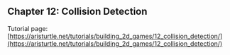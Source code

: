 ## Chapter 12: Collision Detection

Tutorial page: [https://aristurtle.net/tutorials/building_2d_games/12_collision_detection/](https://aristurtle.net/tutorials/building_2d_games/12_collision_detection/)
